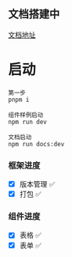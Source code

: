 ## 文档搭建中

[文档地址](https://icecreamk.github.io/ui/)

# 启动

```shell
第一步
pnpm i

组件样例启动
npm run dev

文档启动
npm run docs:dev
```

### 框架进度
-   [x] 版本管理 ✅
-   [x] 打包 ✅

### 组件进度
-   [x] 表格 ✅
-   [x] 表单 ✅